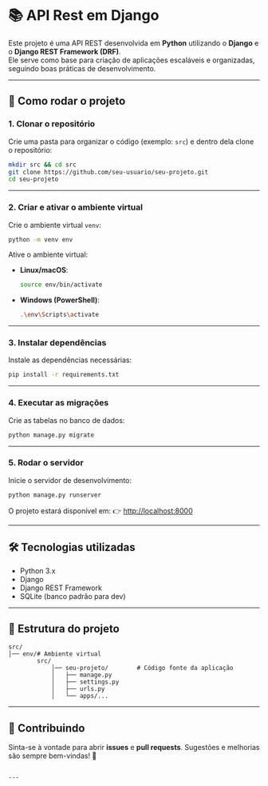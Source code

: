 # 📚 API Rest em Django

Este projeto é uma API REST desenvolvida em **Python** utilizando o **Django** e o **Django REST Framework (DRF)**.  
Ele serve como base para criação de aplicações escaláveis e organizadas, seguindo boas práticas de desenvolvimento.

---

## 🚀 Como rodar o projeto

### 1. Clonar o repositório

Crie uma pasta para organizar o código (exemplo: `src`) e dentro dela clone o repositório:

```bash
mkdir src && cd src
git clone https://github.com/seu-usuario/seu-projeto.git
cd seu-projeto
```

---

### 2. Criar e ativar o ambiente virtual

Crie o ambiente virtual `venv`:

```bash
python -m venv env
```

Ative o ambiente virtual:

- **Linux/macOS**:

  ```bash
  source env/bin/activate
  ```

- **Windows (PowerShell)**:

  ```bash
  .\env\Scripts\activate
  ```

---

### 3. Instalar dependências

Instale as dependências necessárias:

```bash
pip install -r requirements.txt
```

---

### 4. Executar as migrações

Crie as tabelas no banco de dados:

```bash
python manage.py migrate
```

---

### 5. Rodar o servidor

Inicie o servidor de desenvolvimento:

```bash
python manage.py runserver
```

O projeto estará disponível em:
👉 [http://localhost:8000](http://localhost:8000)

---

## 🛠 Tecnologias utilizadas

- Python 3.x
- Django
- Django REST Framework
- SQLite (banco padrão para dev)

---

## 📌 Estrutura do projeto

```
src/
│── env/# Ambiente virtual
        src/
            │── seu-projeto/        # Código fonte da aplicação
            │   ├── manage.py
            │   ├── settings.py
            │   ├── urls.py
            │   └── apps/...
```

---

## 🤝 Contribuindo

Sinta-se à vontade para abrir **issues** e **pull requests**.
Sugestões e melhorias são sempre bem-vindas! 🚀

```

---
```
